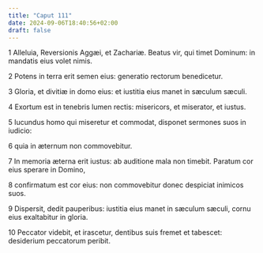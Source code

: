 ```yaml
---
title: "Caput 111"
date: 2024-09-06T18:40:56+02:00
draft: false
---
```




1 Alleluia, Reversionis Aggæi, et Zachariæ. Beatus vir, qui timet Dominum: in mandatis eius volet nimis.

2 Potens in terra erit semen eius: generatio rectorum benedicetur.

3 Gloria, et divitiæ in domo eius: et iustitia eius manet in sæculum sæculi.

4 Exortum est in tenebris lumen rectis: misericors, et miserator, et iustus.

5 Iucundus homo qui miseretur et commodat, disponet sermones suos in iudicio:

6 quia in æternum non commovebitur.

7 In memoria æterna erit iustus: ab auditione mala non timebit. Paratum cor eius sperare in Domino,

8 confirmatum est cor eius: non commovebitur donec despiciat inimicos suos.

9 Dispersit, dedit pauperibus: iustitia eius manet in sæculum sæculi, cornu eius exaltabitur in gloria.

10 Peccator videbit, et irascetur, dentibus suis fremet et tabescet: desiderium peccatorum peribit.

